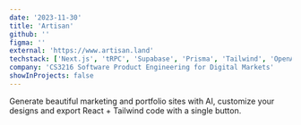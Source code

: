 ```yaml
---
date: '2023-11-30'
title: 'Artisan'
github: ''
figma: ''
external: 'https://www.artisan.land'
techstack: ['Next.js', 'tRPC', 'Supabase', 'Prisma', 'Tailwind', 'OpenAI API']
company: 'CS3216 Software Product Engineering for Digital Markets'
showInProjects: false
---
```


Generate beautiful marketing and portfolio sites with AI, customize your designs and export React + Tailwind code with a single button.
